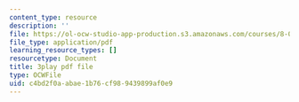 ```yaml
---
content_type: resource
description: ''
file: https://ol-ocw-studio-app-production.s3.amazonaws.com/courses/8-01sc-classical-mechanics-fall-2016/c4bd2f0aabae1b76cf989439899af0e9_QPV-DmpGXeQ.pdf
file_type: application/pdf
learning_resource_types: []
resourcetype: Document
title: 3play pdf file
type: OCWFile
uid: c4bd2f0a-abae-1b76-cf98-9439899af0e9
---
```

